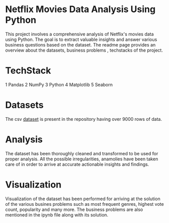 # Netflix Movies Data Analysis Using Python
This project involves a comprehensive analysis of Netflix's movies  data using Python. The goal is to extract valuable insights and answer various business questions based on the dataset. The readme page provides an overview about the datasets, business problems , techstacks of the project.
# TechStack
1 Pandas
2 NumPy
3 Python
4 Matplotlib
5 Seaborn
# Datasets
The csv [dataset](https://github.com/Ritesh-957/netflix_DA_Python/blob/main/mymoviedb.csv) is present in the repository having over 9000 rows of data.
# Analysis
The dataset has been thoroughly cleaned and transformed to be used for proper analysis. All the possible irregularities, anamolies have been taken care of in order to arrive at accurate actionable insights and findings.
# Visualization
Visualization of the dataset has been performed for arriving at the solution of the various busines problems such as most frequent genres, highest vote count, popularity and many more. The business problems are also mentioned in the ipynb file along with its solution.
